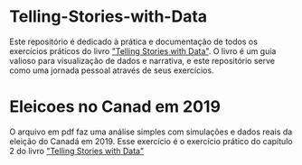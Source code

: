 # Telling-Stories-with-Data
Este repositório é dedicado à prática e documentação de todos os exercícios práticos do livro ["Telling Stories with Data"](https://tellingstorieswithdata.com/03-workflow.html). O livro é um guia valioso para visualização de dados e narrativa, e este repositório serve como uma jornada pessoal através de seus exercícios. 

# Eleicoes no Canad em 2019
O arquivo em pdf faz uma análise simples com simulações e dados reais da eleição do Canadá em 2019. Esse exercício é o exercício prático do capítulo 2 do livro ["Telling Stories with Data"](https://tellingstorieswithdata.com/03-workflow.html)
